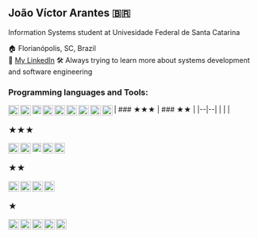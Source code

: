 


## João Víctor Arantes 🇧🇷
Information Systems student at Univesidade Federal de Santa Catarina

🏠 Florianópolis, SC, Brazil    
🔗 [My LinkedIn](https://www.linkedin.com/in/joaovictorarantes/)
🛠️ Always trying to learn more about systems development and software engineering
<br>

### Programming languages and Tools:


| ### ★★★
[<img align="left" alt="Python" width="21px" src="https://simpleicons.org/icons/python.svg" />](https://www.python.org/)
[<img align="left" alt="Pycharm" width="21px" src="https://simpleicons.org/icons/pycharm.svg" />](https://www.jetbrains.com/pycharm/)
[<img align="left" alt="JupyterNotebook" width="18px" src="https://simpleicons.org/icons/jupyter.svg" />](https://jupyter.org/)
[<img align="left" alt="HTML" width="21px" src="https://simpleicons.org/icons/html5.svg" />](https://html5.org/)
[<img align="left" alt="Git" width="21px" src="https://simpleicons.org/icons/git.svg" />](https://git-scm.com/) | ### ★★
[<img align="left" alt="Expo" width="21px" src="https://simpleicons.org/icons/expo.svg" />](https://expo.io)
[<img align="left" alt="Javascript" width="21px" src="https://simpleicons.org/icons/javascript.svg" />](https://www.javascript.com/)
[<img align="left" alt="Figma" width="21px" src="https://simpleicons.org/icons/figma.svg" />](https://www.figma.com/)
[<img align="left" alt="Cypress" width="21px" src="https://simpleicons.org/icons/cypress.svg" />](https://www.cypress.io/) |
|--|--|
|  |  |




### ★★★
[<img align="left" alt="Python" width="21px" src="https://simpleicons.org/icons/python.svg" />](https://www.python.org/)
[<img align="left" alt="Pycharm" width="21px" src="https://simpleicons.org/icons/pycharm.svg" />](https://www.jetbrains.com/pycharm/)
[<img align="left" alt="JupyterNotebook" width="18px" src="https://simpleicons.org/icons/jupyter.svg" />](https://jupyter.org/)
[<img align="left" alt="HTML" width="21px" src="https://simpleicons.org/icons/html5.svg" />](https://html5.org/)
[<img align="left" alt="Git" width="21px" src="https://simpleicons.org/icons/git.svg" />](https://git-scm.com/)
<br>
### ★★
[<img align="left" alt="Expo" width="21px" src="https://simpleicons.org/icons/expo.svg" />](https://expo.io)
[<img align="left" alt="Javascript" width="21px" src="https://simpleicons.org/icons/javascript.svg" />](https://www.javascript.com/)
[<img align="left" alt="Figma" width="21px" src="https://simpleicons.org/icons/figma.svg" />](https://www.figma.com/)
[<img align="left" alt="Cypress" width="21px" src="https://simpleicons.org/icons/cypress.svg" />](https://www.cypress.io/)
<br>
### ★
[<img align="left" alt="Pandas" width="21px" src="https://simpleicons.org/icons/pandas.svg" />](https://pandas.pydata.org/)
[<img align="left" alt="MongoDB" width="21px" src="https://simpleicons.org/icons/mongodb.svg" />](https://www.mongodb.com/)
[<img align="left" alt="Insomnia" width="21px" src="https://simpleicons.org/icons/insomnia.svg" />](https://insomnia.rest/)
[<img align="left" alt="React" width="21px" src="https://simpleicons.org/icons/react.svg" />](https://pt-br.reactjs.org/)
[<img align="left" alt="R" width="21px" src="https://simpleicons.org/icons/r.svg" />](https://www.r-project.org)
